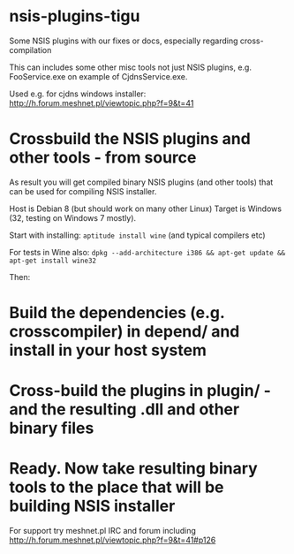# nsis-plugins-tigu

Some NSIS plugins with our fixes or docs, especially regarding cross-compilation

This can includes some other misc tools not just NSIS plugins, e.g. FooService.exe
on example of CjdnsService.exe.

Used e.g. for cjdns windows installer:  http://h.forum.meshnet.pl/viewtopic.php?f=9&t=41

Crossbuild the NSIS plugins and other tools - from source
=========================================================

As result you will get compiled binary NSIS plugins (and other tools) that can be used
for compiling NSIS installer.

Host is Debian 8 (but should work on many other Linux)
Target is Windows (32, testing on Windows 7 mostly).

Start with installing:
`aptitude install wine`
(and typical compilers etc)

For tests in Wine also:
`dpkg --add-architecture i386 && apt-get update && apt-get install wine32`

Then:

# Build the dependencies (e.g. crosscompiler) in depend/ and install in your host system

# Cross-build the plugins in plugin/ - and the resulting .dll and other binary files 

# Ready. Now take resulting binary tools to the place that will be building NSIS installer

For support try meshnet.pl IRC and forum including http://h.forum.meshnet.pl/viewtopic.php?f=9&t=41#p126

